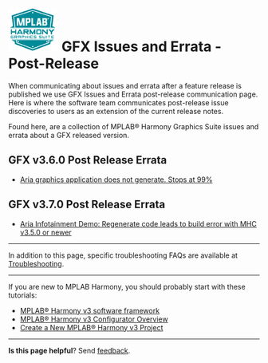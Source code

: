 # ![Microchip Technology](images/mhgs.png) GFX Issues and Errata - Post-Release

When communicating about issues and errata after a feature release is published we use GFX Issues and Errata post-release communication page. Here is where the software team communicates post-release issue discoveries to users as an extension of the current release notes.

Found here, are a collection of MPLAB® Harmony Graphics Suite issues and errata about a GFX released version.


## GFX v3.6.0 Post Release Errata
* [Aria graphics application does not generate. Stops at 99%](Errata-v3.6.0-Aria-Generate-Stops)

## GFX v3.7.0 Post Release Errata
* [Aria Infotainment Demo: Regenerate code leads to build error with MHC v3.5.0 or newer](Errata-Aria-Infotainment-MHC-v3.5.0)

***

In addition to this page, specific troubleshooting FAQs are available at [Troubleshooting](Application-Troubleshooting).

***

If you are new to MPLAB Harmony, you should probably start with these tutorials:

* [MPLAB® Harmony v3 software framework](https://microchipdeveloper.com/harmony3:start) 
* [MPLAB® Harmony v3 Configurator Overview](https://microchipdeveloper.com/harmony3:mhc-overview)
* [Create a New MPLAB® Harmony v3 Project](https://microchipdeveloper.com/harmony3:new-proj)

***

**Is this page helpful**? Send [feedback](issues).